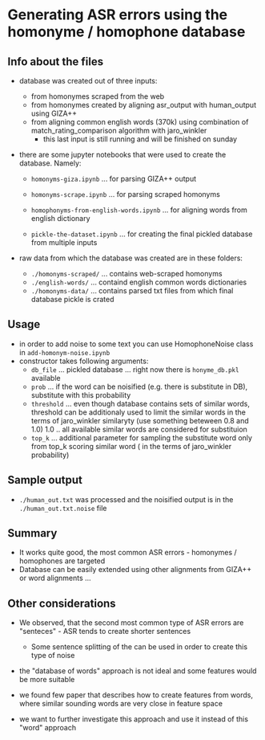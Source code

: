 # Generating ASR errors using the homonyme / homophone database

## Info about the files

* database was created out of three inputs:
    * from homonymes scraped from the web
    * from homonymes created by aligning asr_output with human_output using GIZA++
    * from aligning common english words (370k) using combination of match_rating_comparison algorithm with jaro_winkler
        * this last input is still running and will be finished on sunday
        
* there are some jupyter notebooks that were used to create the database. Namely:
    * `homonyms-giza.ipynb`  ... for parsing GIZA++ output
    * `homonyms-scrape.ipynb` ... for parsing scraped homonyms
    * `homophonyms-from-english-words.ipynb` ... for aligning words from english dictionary
    
    * `pickle-the-dataset.ipynb` ... for creating the final pickled database from multiple inputs
    
* raw data from which the database was created are in these folders:
    * `./homonyms-scraped/` ... contains web-scraped homonyms
    * `./english-words/` ... containd english common words dictionaries
    * `./homonyms-data/` ... contains parsed txt files from which final database pickle is crated
    
## Usage
* in order to add noise to some text you can use HomophoneNoise class in `add-homonym-noise.ipynb`
* constructor takes following arguments:
    * `db_file` ... pickled database ... right now there is `honyme_db.pkl` available
    * `prob` ...  if the word can be noisified (e.g. there is substitute in DB), substitute with this probability
    * `threshold` ... even though database contains sets of similar words, threshold can be additionaly used to limit the similar words in the terms of jaro_winkler similaryty (use something beteween 0.8 and 1.0) 1.0 .. all available similar words are considered for substituion
    * `top_k` ... additional parameter for sampling the substitute word only from top_k scoring similar word ( in the terms of jaro_winkler probability)
    
    
    
 ## Sample output
 * `./human_out.txt` was processed and the noisified output is in the `./human_out.txt.noise` file
 
 
 ## Summary
 * It works quite good, the most common ASR errors - homonymes / homophones are targeted
 * Database can be easily extended using other alignments from GIZA++ or word alignments ...
 
 ## Other considerations
 * We observed, that the second most common type of ASR errors are "senteces" - ASR tends to create shorter sentences
     * Some sentence splitting of the can be used in order to create this type of noise
     
  
 * the "database of words" approach is not ideal and some features would be more suitable
 * we found few paper that describes how to create features from words, where similar sounding words are very close in feature space
 * we want to further investigate this approach and use it instead of this "word" approach